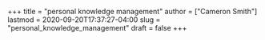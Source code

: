 +++
title = "personal knowledge management"
author = ["Cameron Smith"]
lastmod = 2020-09-20T17:37:27-04:00
slug = "personal_knowledge_management"
draft = false
+++
